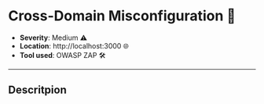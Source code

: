 # Cross-Domain Misconfiguration 📝

- **Severity**: Medium ⚠️
- **Location**: http://localhost:3000 🌐
- **Tool used**: OWASP ZAP 🛠️ 

---

## Descritpion 


